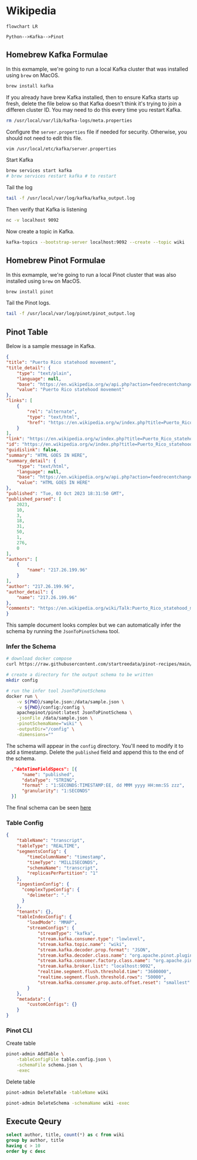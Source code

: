 # Wikipedia

```mermaid
flowchart LR

Python-->Kafka-->Pinot
```

## Homebrew Kafka Formulae
In this exmample, we're going to run a local Kafka cluster that was installed using `brew` on MacOS.

```bash
brew install kafka
```

If you already have brew Kafka installed, then to ensure Kafka starts up fresh, delete the file below so that Kafka doesn't think it's trying to join a differen cluster ID. You may need to do this every time you restart Kafka.

```bash
rm /usr/local/var/lib/kafka-logs/meta.properties
```

Configure the `server.properties` file if needed for security. Otherwise, you should not need to edit this file.
```bash
vim /usr/local/etc/kafka/server.properties
```

Start Kafka

```bash
brew services start kafka
# brew services restart kafka # to restart
```

Tail the log
```bash
tail -f /usr/local/var/log/kafka/kafka_output.log
```

Then verify that Kafka is listening

```bash
nc -v localhost 9092
```

Now create a topic in Kafka.

```bash
kafka-topics --bootstrap-server localhost:9092 --create --topic wiki
```

## Homebrew Pinot Formulae
In this exmample, we're going to run a local Pinot cluster that was also installed using `brew` on MacOS.

```bash
brew install pinot
```

Tail the Pinot logs.

```bash
tail -f /usr/local/var/log/pinot/pinot_output.log
```

## Pinot Table

Below is a sample message in Kafka.

```json
{
"title": "Puerto Rico statehood movement",
"title_detail": {
    "type": "text/plain",
    "language": null,
    "base": "https://en.wikipedia.org/w/api.php?action=feedrecentchanges",
    "value": "Puerto Rico statehood movement"
},
"links": [
    {
        "rel": "alternate",
        "type": "text/html",
        "href": "https://en.wikipedia.org/w/index.php?title=Puerto_Rico_statehood_movement&diff=1178445562&oldid=1175414997"
    }
],
"link": "https://en.wikipedia.org/w/index.php?title=Puerto_Rico_statehood_movement&diff=1178445562&oldid=1175414997",
"id": "https://en.wikipedia.org/w/index.php?title=Puerto_Rico_statehood_movement&diff=1178445562&oldid=1175414997",
"guidislink": false,
"summary": "HTML GOES IN HERE",
"summary_detail": {
    "type": "text/html",
    "language": null,
    "base": "https://en.wikipedia.org/w/api.php?action=feedrecentchanges",
    "value": "HTML GOES IN HERE"
},
"published": "Tue, 03 Oct 2023 18:31:50 GMT",
"published_parsed": [
    2023,
    10,
    3,
    18,
    31,
    50,
    1,
    276,
    0
],
"authors": [
    {
        "name": "217.26.199.96"
    }
],
"author": "217.26.199.96",
"author_detail": {
    "name": "217.26.199.96"
},
"comments": "https://en.wikipedia.org/wiki/Talk:Puerto_Rico_statehood_movement"
}

```
This sample document looks complex but we can automatically infer the schema by running the `JsonToPinotSchema` tool.

### Infer the Schema

```bash
# download docker compose
curl https://raw.githubusercontent.com/startreedata/pinot-recipes/main/recipes/infer-schema-json-data/docker-compose.yml --output docker-compose.yml

# create a directory for the output schema to be written
mkdir config

# run the infer tool JsonToPinotSchema
docker run \
    -v ${PWD}/sample.json:/data/sample.json \
    -v ${PWD}/config:/config \
    apachepinot/pinot:latest JsonToPinotSchema \
    -jsonFile /data/sample.json \
    -pinotSchemaName="wiki" \
    -outputDir="/config" \
    -dimensions=""
```

The schema will appear in the `config` directory. You'll need to modify it to add a timestamp. Delete the `published` field and append this to the end of the schema.

```json
  ,"dateTimeFieldSpecs": [{
      "name": "published",
      "dataType": "STRING",
      "format" : "1:SECONDS:TIMESTAMP:EE, dd MMM yyyy HH:mm:SS zzz",
      "granularity": "1:SECONDS"
  }]
```

The final schema can be seen [here](./schema.json)

### Table Config

```json
{
    "tableName": "transcript",
    "tableType": "REALTIME",
    "segmentsConfig": {
        "timeColumnName": "timestamp",
        "timeType": "MILLISECONDS",
        "schemaName": "transcript",
        "replicasPerPartition": "1"
    }, 
    "ingestionConfig": {
      "complexTypeConfig": {
        "delimeter": "."
      }
    },
    "tenants": {},
    "tableIndexConfig": {
        "loadMode": "MMAP",
        "streamConfigs": {
            "streamType": "kafka",
            "stream.kafka.consumer.type": "lowlevel",
            "stream.kafka.topic.name": "wiki",
            "stream.kafka.decoder.prop.format": "JSON",
            "stream.kafka.decoder.class.name": "org.apache.pinot.plugin.stream.kafka.KafkaJSONMessageDecoder",
            "stream.kafka.consumer.factory.class.name": "org.apache.pinot.plugin.stream.kafka20.KafkaConsumerFactory",
            "stream.kafka.broker.list": "localhost:9092",
            "realtime.segment.flush.threshold.time": "3600000",
            "realtime.segment.flush.threshold.rows": "50000",
            "stream.kafka.consumer.prop.auto.offset.reset": "smallest"
        }
    },
    "metadata": {
        "customConfigs": {}
    }
}
```

### Pinot CLI

Create table

```bash
pinot-admin AddTable \
    -tableConfigFile table.config.json \
    -schemaFile schema.json \
    -exec

```

Delete table

```bash
pinot-admin DeleteTable -tableName wiki 
```

```bash
pinot-admin DeleteSchema -schemaName wiki -exec
```

## Execute Qeury

```sql
select author, title, count(*) as c from wiki
group by author, title
having c > 10
order by c desc
```